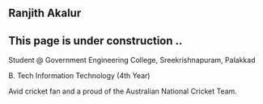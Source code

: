 ## Ranjith Akalur
## This page is under construction ..
Student @ Government Engineering College, Sreekrishnapuram, Palakkad

B. Tech Information Technology (4th Year)

Avid cricket fan and a proud of the Australian National Cricket Team.
